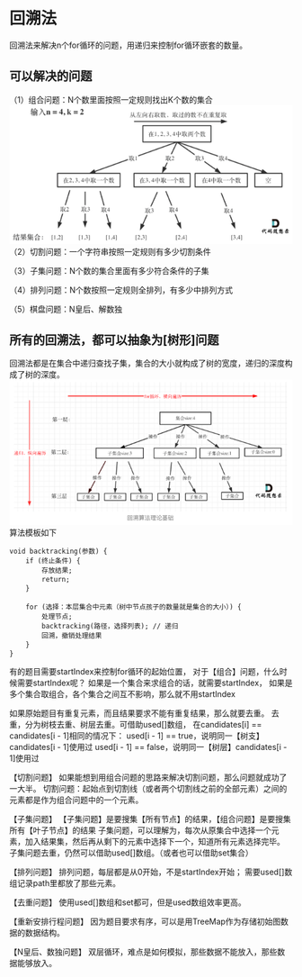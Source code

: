 # 回溯法
回溯法来解决n个for循环的问题，用递归来控制for循环嵌套的数量。

## 可以解决的问题
（1）组合问题：N个数里面按照一定规则找出K个数的集合  
![img_1.png](img_1.png)  
（2）切割问题：一个字符串按照一定规则有多少切割条件  

（3）子集问题：N个数的集合里面有多少符合条件的子集  

（4）排列问题：N个数按照一定规则全排列，有多少中排列方式   

（5）棋盘问题：N皇后、解数独    

## 所有的回溯法，都可以抽象为[树形]问题
回溯法都是在集合中递归查找子集，集合的大小就构成了树的宽度，递归的深度构成了树的深度。 
![img.png](img.png)  
算法模板如下   

    void backtracking(参数) {
        if (终止条件) {
            存放结果;
            return;
        }

        for (选择：本层集合中元素（树中节点孩子的数量就是集合的大小）) {
            处理节点;
            backtracking(路径，选择列表); // 递归
            回溯，撤销处理结果
        }
    }

有的题目需要startIndex来控制for循环的起始位置，
对于【组合】问题，什么时候需要startIndex呢？
如果是一个集合来求组合的话，就需要startIndex，
如果是多个集合取组合，各个集合之间互不影响，那么就不用startIndex

如果原始题目有重复元素，而且结果要求不能有重复结果，那么就要去重。
去重，分为树枝去重、树层去重。可借助used[]数组，
在candidates[i] == candidates[i - 1]相同的情况下：
used[i - 1] == true，说明同一【树支】candidates[i - 1]使用过
used[i - 1] == false，说明同一【树层】candidates[i - 1]使用过

【切割问题】
如果能想到用组合问题的思路来解决切割问题，那么问题就成功了一大半。
切割问题：起始点到切割线（或者两个切割线之前的全部元素）之间的元素都是作为组合问题中的一个元素。

【子集问题】
【子集问题】是要搜集【所有节点】的结果，【组合问题】是要搜集所有【叶子节点】的结果
子集问题，可以理解为，每次从原集合中选择一个元素，加入结果集，然后再从剩下的元素中选择下一个，知道所有元素选择完毕。
子集问题去重，仍然可以借助used[]数组。（或者也可以借助set集合）

【排列问题】
排列问题，每层都是从0开始，不是startIndex开始；
需要used[]数组记录path里都放了那些元素。

【去重问题】
使用used[]数组和set都可，但是used数组效率更高。

【重新安排行程问题】
因为题目要求有序，可以是用TreeMap作为存储初始图数据的数据结构。

【N皇后、数独问题】
双层循环，难点是如何模拟，那些数据不能放入，那些数据能够放入。